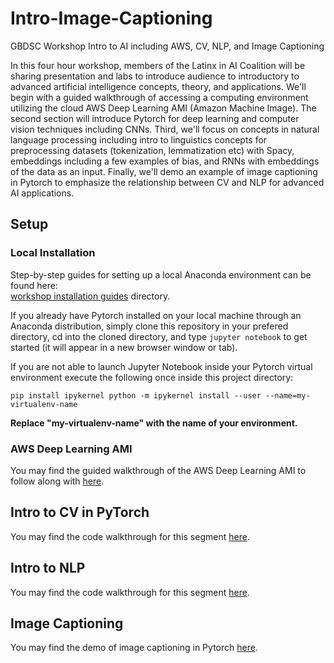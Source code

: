 # Intro-Image-Captioning
GBDSC Workshop Intro to AI including AWS, CV, NLP, and Image Captioning

In this four hour workshop, members of the Latinx in AI Coalition will be sharing presentation and labs to introduce audience to introductory to advanced artificial intelligence concepts, theory, and applications. We'll begin with a guided walkthrough of accessing a computing environment utilizing the cloud AWS Deep Learning AMI (Amazon Machine Image). The second section will introduce Pytorch for deep learning and computer vision techniques including CNNs. Third, we'll focus on concepts in natural language processing including intro to linguistics concepts for preprocessing datasets (tokenization, lemmatization etc) with Spacy, embeddings including a few examples of bias, and RNNs with embeddings of the data as an input. Finally, we'll demo an example of image captioning in Pytorch to emphasize the relationship between CV and NLP for advanced AI applications.

## Setup

### Local Installation

Step-by-step guides for setting up a local Anaconda environment can be found here:  
[workshop installation guides](https://github.com/AccelAI/AI-Workshop-Installation-Guides) directory.


If you already have Pytorch installed on your local machine through an Anaconda distribution, simply clone this repository in your prefered directory, cd into the cloned directory, and type `jupyter notebook` to get started (it will appear in a new browser window or tab).

If you are not able to launch Jupyter Notebook inside your Pytorch virtual environment execute the following once inside this project directory:

`pip install ipykernel
python -m ipykernel install --user --name=my-virtualenv-name`

**Replace "my-virtualenv-name" with the name of your environment.**

### AWS Deep Learning AMI

You may find the guided walkthrough of the AWS Deep Learning AMI to follow along with [here](https://github.com/latinxinai/AWS-Deep-Learning-AMI-Demo/blob/master/Global%20Big%20Data%20Conference-2018/Step%20by%20Step%20Guide/Get%20started%20with%20deep%20learning%20using%20the%20AWS%20Deep%20Learning%20AMIs.pdf).

## Intro to CV in PyTorch

You may find the code walkthrough for this segment [here](https://github.com/latinxinai/Intro-Image-Captioning/blob/master/Intro_to_CV_in_Pytorch.ipynb).

## Intro to NLP

You may find the code walkthrough for this segment [here](https://github.com/latinxinai/Intro-Image-Captioning/blob/master/Intro_to_NLP).

## Image Captioning 

You may find the demo of image captioning in Pytorch [here](https://github.com/latinxinai/pytorch-tutorials/blob/master/image-caption-tutorial.ipynb).



